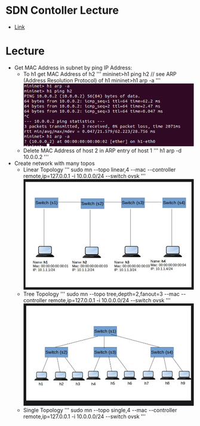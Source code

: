 # SDN Contoller Lecture
* [Link](https://learning.knetsolutions.in/docs/ryu/)
# Lecture
* Get MAC Address in subnet by ping IP Address:
	* To h1 get MAC Address of h2
	'''
	mininet>h1 ping h2
	// see ARP (Address Resolution Protocol) of h1
	mininet>h1 arp -a
	'''
	![](images/h1ARP.png)
	* Delete MAC Address of host 2 in ARP entry of host 1
	'''
	h1 arp -d 10.0.0.2
	'''
* Create network with many topos
	* Linear Topology
	'''
	sudo mn --topo linear,4 --mac --controller remote,ip=127.0.0.1 -i 10.0.0.0/24 --switch ovsk
	'''
	![](images/linear-topo.png)
	* Tree Topology
	'''
	sudo mn --topo tree,depth=2,fanout=3 --mac --controller remote,ip=127.0.0.1 -i 10.0.0.0/24 --switch ovsk
	'''
	![](images/tree-topo.png)
	* Single Topology
	'''
	sudo mn --topo single,4 --mac --controller remote,ip=127.0.0.1 -i 10.0.0.0/24 --switch ovsk
	'''
